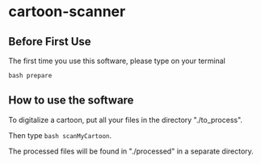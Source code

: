 # cartoon-scanner

## Before First Use

The first time you use this software, please type on your terminal

`bash prepare`

## How to use the software

To digitalize a cartoon, put all your files in the directory "./to_process".

Then type `bash scanMyCartoon`.

The processed files will be found in "./processed" in a separate directory.
